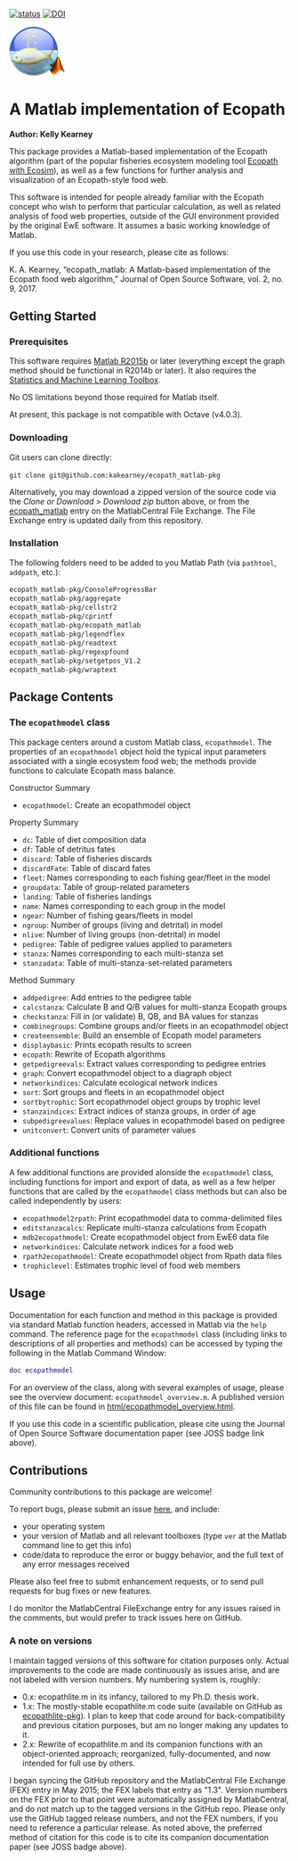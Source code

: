 [![status](http://joss.theoj.org/papers/10.21105/joss.00064/status.svg)](http://joss.theoj.org/papers/10.21105/joss.00064)
[![DOI](https://zenodo.org/badge/66112224.svg)](https://zenodo.org/badge/latestdoi/66112224)


<img src="./matlabEcopathLogo.png" width="100">

# A Matlab implementation of Ecopath 

**Author: Kelly Kearney**

This package provides a Matlab-based implementation of the Ecopath algorithm (part of the popular fisheries ecosystem modeling tool [Ecopath with Ecosim](http://www.ecopath.org)), as well as a few functions for further analysis and visualization of an Ecopath-style food web.

This software is intended for people already familiar with the Ecopath concept who wish to perform that particular calculation, as well as related analysis of food web properties, outside of the GUI environment provided by the original EwE software.  It assumes a basic working knowledge of Matlab.

If you use this code in your research, please cite as follows:

K. A. Kearney, “ecopath_matlab: A Matlab-based implementation of the Ecopath food web algorithm,” Journal of Open Source Software, vol. 2, no. 9, 2017.

## Getting Started

### Prerequisites

This software requires [Matlab R2015b](http://www.mathworks.com/products/matlab/) or later (everything except the graph method should be functional in R2014b or later).  It also requires the [Statistics and Machine Learning Toolbox](http://www.mathworks.com/products/statistics/).

No OS limitations beyond those required for Matlab itself.

At present, this package is not compatible with Octave (v4.0.3).
  
### Downloading

Git users can clone directly:

`git clone git@github.com:kakearney/ecopath_matlab-pkg`

Alternatively, you may download a zipped version of the source code via the _Clone or Download_ > _Download zip_ button above, or from the [ecopath_matlab](http://www.mathworks.com/matlabcentral/fileexchange/40082-ecopathlite-m--a-matlab-implementation-of-ecopath "FEX ecopath_matlab") entry on the MatlabCentral File Exchange.  The File Exchange entry is updated daily from this repository.

### Installation

The following folders need to be added to you Matlab Path (via `pathtool`, `addpath`, etc.):

```
ecopath_matlab-pkg/ConsoleProgressBar
ecopath_matlab-pkg/aggregate
ecopath_matlab-pkg/cellstr2 
ecopath_matlab-pkg/cprintf
ecopath_matlab-pkg/ecopath_matlab
ecopath_matlab-pkg/legendflex
ecopath_matlab-pkg/readtext
ecopath_matlab-pkg/regexpfound
ecopath_matlab-pkg/setgetpos_V1.2
ecopath_matlab-pkg/wraptext
```

## Package Contents

### The `ecopathmodel` class

This package centers around a custom Matlab class, `ecopathmodel`.  The properties of an `ecopathmodel` object hold the typical input parameters associated with a single ecosystem food web; the methods provide functions to calculate Ecopath mass balance.

Constructor Summary

*  `ecopathmodel`:	Create an ecopathmodel object 

Property Summary

*  `dc`:	Table of diet composition data 
*  `df`:	Table of detritus fates 
*  `discard`:	Table of fisheries discards 
*  `discardFate`:	Table of discard fates 
*  `fleet`:	Names corresponding to each fishing gear/fleet in the model 
*  `groupdata`:	Table of group-related parameters 
*  `landing`:	Table of fisheries landings 
*  `name`:	Names corresponding to each group in the model 
*  `ngear`:	Number of fishing gears/fleets in model 
*  `ngroup`:	Number of groups (living and detrital) in model 
*  `nlive`:	Number of living groups (non-detrital) in model 
*  `pedigree`:	Table of pedigree values applied to parameters 
*  `stanza`:	Names corresponding to each multi-stanza set 
*  `stanzadata`:	Table of multi-stanza-set-related parameters 

Method Summary

*  `addpedigree`:	Add entries to the pedigree table 
*  `calcstanza`:	Calculate B and Q/B values for multi-stanza Ecopath groups 
*  `checkstanza`:	Fill in (or validate) B, QB, and BA values for stanzas 
*  `combinegroups`:	Combine groups and/or fleets in an ecopathmodel object 
*  `createensemble`:	Build an ensemble of Ecopath model parameters 
*  `displaybasic`:	Prints ecopath results to screen 
*  `ecopath`:	Rewrite of Ecopath algorithms 
*  `getpedigreevals`:	Extract values corresponding to pedigree entries 
*  `graph`:	Convert ecopathmodel object to a diagraph object 
*  `networkindices`:	Calculate ecological network indices 
*  `sort`:	Sort groups and fleets in an ecopathmodel object 
*  `sortbytrophic`:	Sort ecopathmodel object groups by trophic level 
*  `stanzaindices`:	Extract indices of stanza groups, in order of age 
*  `subpedigreevalues`:	Replace values in ecopathmodel based on pedigree 
*  `unitconvert`:	Convert units of parameter values 

### Additional functions

A few additional functions are provided alonside the `ecopathmodel` class, including functions for import and export of data, as well as a few helper functions that are called by the `ecopathmodel` class methods but can also be called independently by users:

* `ecopathmodel2rpath`: Print ecopathmodel data to comma-delimited files
* `editstanzacalcs`: Replicate multi-stanza calculations from Ecopath
* `mdb2ecopathmodel`: Create ecopathmodel object from EwE6 data file
* `networkindices`: Calculate network indices for a food web
* `rpath2ecopathmodel`: Create ecopathmodel object from Rpath data files
* `trophiclevel`: Estimates trophic level of food web members


## Usage

Documentation for each function and method in this package is provided via standard Matlab function headers, accessed in Matlab via the `help` command.  The reference page for the `ecopathmodel` class (including links to descriptions of all properties and methods) can be accessed by typing the following in the Matlab Command Window:

```matlab
doc ecopathmodel
```

For an overview of the class, along with several examples of usage, please see the overview document: `ecopathmodel_overview.m`.  A published version of this file can be found in [html/ecopathmodel_overview.html](https://rawgit.com/kakearney/ecopath_matlab-pkg/master/html/ecopathmodel_overview.html).

If you use this code in a scientific publication, please cite using the Journal of Open Source Software documentation paper (see JOSS badge link above).

## Contributions

Community contributions to this package are welcome!

To report bugs, please submit an issue [here](https://github.com/kakearney/ecopath_matlab-pkg/issues), and include:

- your operating system
- your version of Matlab and all relevant toolboxes (type `ver` at the Matlab command line to get this info)
- code/data to reproduce the error or buggy behavior, and the full text of any error messages received

Please also feel free to submit enhancement requests, or to send pull requests for bug fixes or new features.

I do monitor the MatlabCentral FileExchange entry for any issues raised in the comments, but would prefer to track issues here on GitHub.


### A note on versions

I maintain tagged versions of this software for citation purposes only.  Actual improvements to the code are made continuously as issues arise, and are not labeled with version numbers.  My numbering system is, roughly:

- 0.x: ecopathlite.m in its infancy, tailored to my Ph.D. thesis work.
- 1.x: The mostly-stable ecopathlite.m code suite (available on GitHub as [ecopathlite-pkg](https://github.com/kakearney/ecopathlite-pkg)).  I plan to keep that code around for back-compatibility and previous citation purposes, but am no longer making any updates to it.
- 2.x: Rewrite of ecopathlite.m and its companion functions with an object-oriented approach; reorganized, fully-documented, and now intended for full use by others.

I began syncing the GitHub repository and the MatlabCentral File Exchange (FEX) entry in May 2015; the FEX labels that entry as "1.3". Version numbers on the FEX prior to that point were automatically assigned by MatlabCentral, and do not match up to the tagged versions in the GitHub repo.  Please only use the GitHub tagged release numbers, and not the FEX numbers, if you need to reference a particular release.  As noted above, the preferred method of citation for this code is to cite its companion documentation paper (see JOSS badge above).
